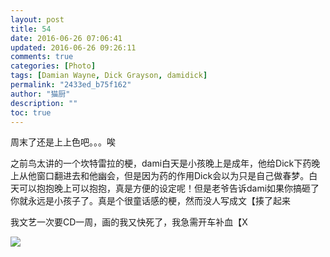 ```yaml
---
layout: post
title: 54
date: 2016-06-26 07:06:41
updated: 2016-06-26 09:26:11
comments: true
categories: [Photo]
tags: [Damian Wayne, Dick Grayson, damidick]
permalink: "2433ed_b75f162"
author: "猫厨"
description: ""
toc: true
---
```


<p>周末了还是上上色吧。。。唉</p> 
<p>之前鸟太讲的一个坎特雷拉的梗，dami白天是小孩晚上是成年，他给Dick下药晚上从他窗口翻进去和他幽会，但是因为药的作用Dick会以为只是自己做春梦。白天可以抱抱晚上可以抱抱，真是方便的设定呢！但是老爷告诉dami如果你搞砸了你就永远是小孩子了。真是个很童话感的梗，然而没人写成文【揍了起来</p> 
<p>我文艺一次要CD一周，画的我又快死了，我急需开车补血【X</p>

![](https://nos.netease.com/imglf1/img/cVZNdzJtQk9JV2NOcFZmc0tJUjcva2hqcUFNZDh6eGJlWGNCNHg3clpneGI3cStkbHAvaTJnPT0.jpg)